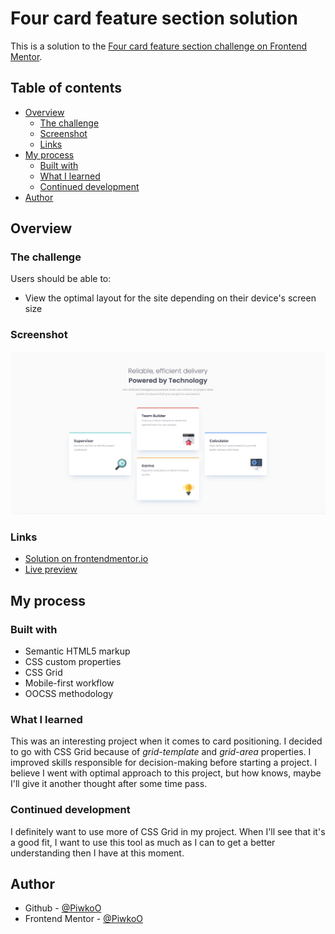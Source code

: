 # Four card feature section solution

This is a solution to the [Four card feature section challenge on Frontend Mentor](https://www.frontendmentor.io/challenges/four-card-feature-section-weK1eFYK).

## Table of contents

- [Overview](#overview)
  - [The challenge](#the-challenge)
  - [Screenshot](#screenshot)
  - [Links](#links)
- [My process](#my-process)
  - [Built with](#built-with)
  - [What I learned](#what-i-learned)
  - [Continued development](#continued-development)
- [Author](#author)

## Overview

### The challenge

Users should be able to:

- View the optimal layout for the site depending on their device's screen size

### Screenshot

![Project preview](design/project-preview.png)

### Links

- [Solution on frontendmentor.io](https://www.frontendmentor.io/solutions/four-card-feature-section-ZJGuLctJNp)
- [Live preview](https://piwkoo.github.io/four-card-feature-section/)

## My process

### Built with

- Semantic HTML5 markup
- CSS custom properties
- CSS Grid
- Mobile-first workflow
- OOCSS methodology

### What I learned

This was an interesting project when it comes to card positioning. I decided to go with CSS Grid because of *grid-template* and *grid-area* properties. I improved skills responsible for decision-making before starting a project. I believe I went with optimal approach to this project, but how knows, maybe I'll give it another thought after some time pass.

### Continued development

I definitely want to use more of CSS Grid in my project. When I'll see that it's a good fit, I want to use this tool as much as I can to get a better understanding then I have at this moment.

## Author

- Github - [@PiwkoO](https://github.com/PiwkoO)
- Frontend Mentor - [@PiwkoO](https://www.frontendmentor.io/profile/PiwkoO)
